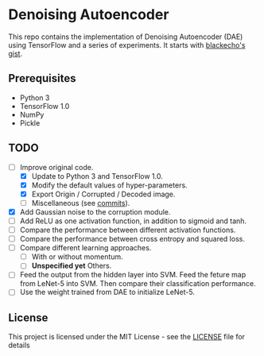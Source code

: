 # Denoising Autoencoder
This repo contains the implementation of Denoising Autoencoder (DAE) using TensorFlow and a series of experiments. It starts with [blackecho's gist](https://gist.github.com/blackecho/3a6e4d512d3aa8aa6cf9).

## Prerequisites
- Python 3
- TensorFlow 1.0
- NumPy
- Pickle

## TODO
- [ ] Improve original code.
  - [x] Update to Python 3 and TensorFlow 1.0.
  - [x] Modify the default values of hyper-parameters.
  - [x] Export Origin / Corrupted / Decoded image.
  - [ ] Miscellaneous (see [commits](https://github.com/Psycho7/Denoising-Autoencoder-TensorFlow/commits)).
- [X] Add Gaussian noise to the corruption module.
- [ ] Add ReLU as one activation function, in addition to sigmoid and tanh.
- [ ] Compare the performance between different activation functions.
- [ ] Compare the performance between cross entropy and squared loss.
- [ ] Compare different learning approaches.
  - [ ] With or without momentum.
  - [ ] **Unspecified yet** Others.
- [ ] Feed the output from the hidden layer into SVM. Feed the feture map from LeNet-5 into SVM. Then compare their classification performance.
- [ ] Use the weight trained from DAE to initialize LeNet-5.

## License
This project is licensed under the MIT License - see the [LICENSE](LICENSE) file for details